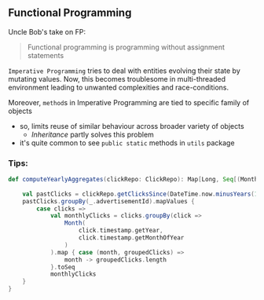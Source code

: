 ## Functional Programming

Uncle Bob's take on FP:
> Functional programming is programming without assignment statements

`Imperative Programming` tries to deal with entities evolving their state by mutating values. Now, this becomes troublesome in multi-threaded environment leading to unwanted complexities and race-conditions.

Moreover, `method`s in Imperative Programming are tied to specific family of objects

* so, limits reuse of similar behaviour across broader variety of objects
	* _Inheritance_ partly solves this problem
* it's quite common to see `public static` methods in `utils` package

### Tips:

```scala
def computeYearlyAggregates(clickRepo: ClickRepo): Map[Long, Seq[(Month, Int)]] = {
	
	val pastClicks = clickRepo.getClicksSince(DateTime.now.minusYears(1))
	pastClicks.groupBy(_.advertisementId).mapValues {
		case clicks =>
			val monthlyClicks = clicks.groupBy(click => 
				Month(
					click.timestamp.getYear,
					click.timestamp.getMonthOfYear
				)
			).map { case (month, groupedClicks) =>
				month -> groupedClicks.length
			}.toSeq
			monthlyClicks
	}
}
```